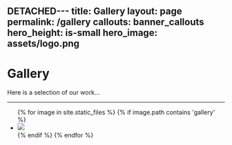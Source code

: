 DETACHED---
title: Gallery
layout: page
permalink: /gallery
callouts: banner_callouts
hero_height: is-small
hero_image: assets/logo.png
---

# Gallery

Here is a selection of our work...

---

<ul class="gallery">
  {% for image in site.static_files %}
    {% if image.path contains 'gallery' %}
      <li class="gallery"><a href="{{ image.path }}" target="_blank"><img src="{{ image.path }}" /></a></li>
    {% endif %}
  {% endfor %}
</ul>
